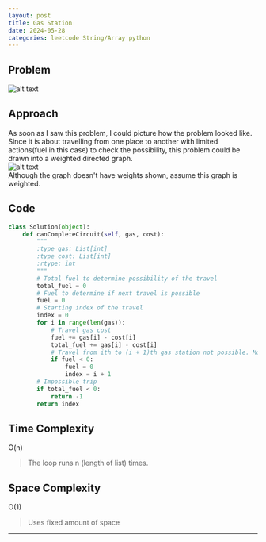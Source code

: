 ```yaml
---
layout: post
title: Gas Station
date: 2024-05-28
categories: leetcode String/Array python
---
```


## Problem
![alt text](/blog/public/img/GasStation.png)

## Approach
As soon as I saw this problem, I could picture how the problem looked like. Since it is about travelling from one place to another with limited actions(fuel in this case) to check the possibility, this problem could be drawn into a weighted directed graph.  
![alt text](/blog/public/img/GasStationGraph.png)  
Although the graph doesn't have weights shown, assume this graph is weighted.

## Code
```python
class Solution(object):
    def canCompleteCircuit(self, gas, cost):
        """
        :type gas: List[int]
        :type cost: List[int]
        :rtype: int
        """
        # Total fuel to determine possibility of the travel
        total_fuel = 0
        # Fuel to determine if next travel is possible
        fuel = 0
        # Starting index of the travel
        index = 0
        for i in range(len(gas)):
            # Travel gas cost
            fuel += gas[i] - cost[i]
            total_fuel += gas[i] - cost[i]
            # Travel from ith to (i + 1)th gas station not possible. Move starting index to next iteration
            if fuel < 0:
                fuel = 0
                index = i + 1
        # Impossible trip
        if total_fuel < 0:
            return -1
        return index        
```

## Time Complexity
O(n)
> The loop runs n (length of list) times.

## Space Complexity
O(1)
> Uses fixed amount of space  

---